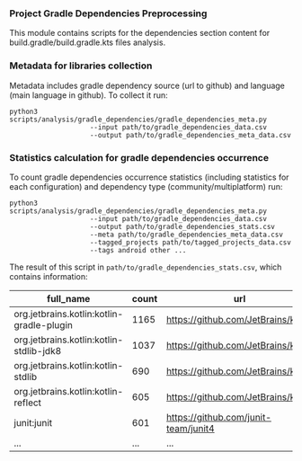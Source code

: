 ### Project Gradle Dependencies Preprocessing

This module contains scripts for the dependencies section content for build.gradle/build.gradle.kts files analysis.

### Metadata for libraries collection

Metadata includes gradle dependency source (url to github) and language (main language in github). 
To collect it run:

``` 
python3 scripts/analysis/gradle_dependencies/gradle_dependencies_meta.py 
                    --input path/to/gradle_dependencies_data.csv 
                    --output path/to/gradle_dependencies_meta_data.csv 
```

### Statistics calculation for gradle dependencies occurrence

To count gradle dependencies occurrence statistics (including statistics for each configuration) and dependency type (community/multiplatform) run:

``` 
python3 scripts/analysis/gradle_dependencies/gradle_dependencies_meta.py 
                    --input path/to/gradle_dependencies_data.csv 
                    --output path/to/gradle_dependencies_stats.csv 
                    --meta path/to/gradle_dependencies_meta_data.csv 
                    --tagged_projects path/to/tagged_projects_data.csv
                    --tags android other ... 
```

The result of this script in `path/to/gradle_dependencies_stats.csv`, which contains information:


| full_name | count | url | language | community | implementation | testImplementation | androidTestImplementation | kapt | classpath | api | annotationProcessor | compile | compileOnly | testCompile | testRuntimeOnly | testRuntime | runtimeOnly  |
| ----- | ---- | ---- | ---- | ---- | ---- | ---- | ---- | ---- | ---- | ---- | ---- | ---- | ---- | ---- | ---- | ---- | ---- |
| org.jetbrains.kotlin:kotlin-gradle-plugin | 1165 | https://github.com/JetBrains/kotlin | Kotlin | False | 109 | 2 | 0 | 0 | 1014 | 19 | 0 | 3 | 18 | 0 | 0 | 0 | 0 |
| org.jetbrains.kotlin:kotlin-stdlib-jdk8 | 1037 | https://github.com/JetBrains/kotlin | Kotlin | False | 652 | 4 | 0 | 0 | 2 | 44 | 0 | 286 | 47 | 0 | 0 | 0 | 2 | 
| org.jetbrains.kotlin:kotlin-stdlib | 690 | https://github.com/JetBrains/kotlin | Kotlin | False | 284 | 5 | 0 | 0 | 1 | 33 | 0 | 328 | 35 | 2 | 1 | 0 | 1 | 
| org.jetbrains.kotlin:kotlin-reflect | 605 | https://github.com/JetBrains/kotlin | Kotlin | False | 312 | 22 | 0 | 0 | 4 | 39 | 0 | 183 | 18 | 16 | 8 | 0 | 3 | 
| junit:junit | 601 | https://github.com/junit-team/junit4 | Java | True | 30 | 266 | 5 | 0 | 0 | 5 | 0 | 12 | 2 | 281 | 0 | 0 | 0 | 
| ... | ... | ... | ... | ... | ... | ... | ... | ... | ... | ... | ... | ... | ... | ... | ... | ... | ... |